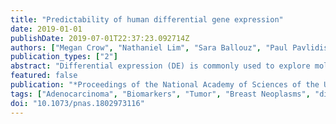 ```yaml
---
title: "Predictability of human differential gene expression"
date: 2019-01-01
publishDate: 2019-07-01T22:37:23.092714Z
authors: ["Megan Crow", "Nathaniel Lim", "Sara Ballouz", "Paul Pavlidis", "Jesse Gillis"]
publication_types: ["2"]
abstract: "Differential expression (DE) is commonly used to explore molecular mechanisms of biological conditions. While many studies report significant results between their groups of interest, the degree to which results are specific to the question at hand is not generally assessed, potentially leading to inaccurate interpretation. This could be particularly problematic for metaanalysis where replicability across datasets is taken as strong evidence for the existence of a specific, biologically relevant signal, but which instead may arise from recurrence of generic processes. To address this, we developed an approach to predict DE based on an analysis of over 600 studies. A predictor based on empirical prior probability of DE performs very well at this task (mean area under the receiver operating characteristic curve, ∼0.8), indicating that a large fraction of DE hit lists are nonspecific. In contrast, predictors based on attributes such as gene function, mutation rates, or network features perform poorly. Genes associated with sex, the extracellular matrix, the immune system, and stress responses are prominent within the \"DE prior.\" In a series of control studies, we show that these patterns reflect shared biology rather than technical artifacts or ascertainment biases. Finally, we demonstrate the application of the DE prior to data interpretation in three use cases: (i) breast cancer subtyping, (ii) single-cell genomics of pancreatic islet cells, and (iii) metaanalysis of lung adenocarcinoma and renal transplant rejection transcriptomics. In all cases, we find hallmarks of generic DE, highlighting the need for nuanced interpretation of gene phenotypic associations."
featured: false
publication: "*Proceedings of the National Academy of Sciences of the United States of America*"
tags: ["Adenocarcinoma", "Biomarkers", "Tumor", "Breast Neoplasms", "differential expression", "Electronic Data Processing", "Female", "Gene Expression Profiling", "Gene Expression Regulation", "Gene Regulatory Networks", "Genes", "Essential", "Genomics", "Graft Rejection", "Human Genetics", "Humans", "Kidney Transplantation", "Lung Neoplasms", "metaanalysis", "Probability", "Recurrence", "replicability", "ROC Curve", "Sensitivity and Specificity", "specificity", "Transcriptome", "transcriptomics"]
doi: "10.1073/pnas.1802973116"
---
```


